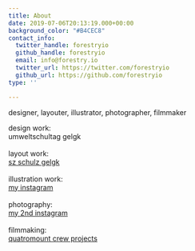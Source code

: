 ```yaml
---
title: About
date: 2019-07-06T20:13:19.000+00:00
background_color: "#B4CEC8"
contact_info:
  twitter_handle: forestryio
  github_handle: forestryio
  email: info@forestry.io
  twitter_url: https://twitter.com/forestryio
  github_url: https://github.com/forestryio
type: ''

---
```

<p class="bold">designer, layouter, illustrator, photographer, filmmaker</p>
<p class="text">design work: <br>umweltschultag gelgk<br><br>layout work:  <br><a href="https://estore.sz-lessgym-kamenz.de">sz schulz gelgk</a><br><br>illustration work:<br><a href="https://instagram.com/lorisobi">my instagram</a><br><br>photography:<br><a href="https://instagram.com/lorisoberlaender">my 2nd instagram</a><br><br>filmmaking:<br><a href="https://www.youtube.com/watch?v=eUrJidl83ig&feature=youtu.be">quatromount crew projects</a></p>